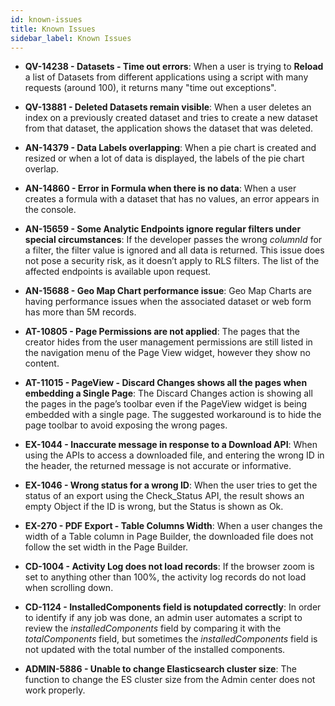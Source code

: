 ```yaml
---
id: known-issues
title: Known Issues
sidebar_label: Known Issues
---
```

<div style={{textAlign: "justify"}}>
 
* **QV-14238 - Datasets - Time out errors**: When a user is trying to **Reload** a list of Datasets from different applications using a script with many requests (around 100), it returns many "time out exceptions".

* **QV-13881 - Deleted Datasets remain visible**: When a user deletes an index on a previously created dataset and tries to create a new dataset from that dataset, the application shows the dataset that was deleted.

* **AN-14379 - Data Labels overlapping**: When a pie chart is created and resized or when a lot of data is displayed, the labels of the pie chart overlap.

* **AN-14860 - Error in Formula when there is no data**: When a user creates a formula with a dataset that has no values, an error appears in the console.

* **AN-15659 - Some Analytic Endpoints ignore regular filters under special circumstances**: If the developer passes the wrong *columnId* for a filter, the filter value is ignored and all data is returned. This issue does not pose a security risk, as it doesn’t apply to RLS filters. The list of the affected endpoints is available upon request. 

* **AN-15688 - Geo Map Chart performance issue**: Geo Map Charts are having performance issues when the associated dataset or web form has more than 5M records. 

* **AT-10805 - Page Permissions are not applied**: The pages that the creator hides from the user management permissions are still listed in the navigation menu of the Page View widget, however they show no content.

* **AT-11015 - PageView - Discard Changes shows all the pages when embedding a Single Page**: The Discard Changes action is showing all the pages in the page’s toolbar even if the PageView widget is being embedded with a single page. The suggested workaround is to hide the page toolbar to avoid exposing the wrong pages.

* **EX-1044 - Inaccurate message in response to a Download API**: When using the APIs to access a downloaded file, and entering the wrong ID in the header, the returned message is not accurate or informative.

* **EX-1046 - Wrong status for a wrong ID**: When the user tries to get the status of an export using the Check_Status API, the result shows an empty Object if the ID is wrong, but the Status is shown as Ok.

* **EX-270 - PDF Export - Table Columns Width**: When a user changes the width of a Table column in Page Builder, the downloaded file does not follow the set width in the Page Builder. 

* **CD-1004 - Activity Log does not load records**: If the browser zoom is set to anything other than 100%, the activity log records do not load when scrolling down.

* **CD-1124 - InstalledComponents field is notupdated correctly**: In order to identify if any job was done, an admin user automates a script to review the *installedComponents* field by comparing it with the *totalComponents* field, but sometimes the *installedComponents* field is not updated with the total number of the installed components.

* **ADMIN-5886 - Unable to change Elasticsearch cluster size**: The function to change the ES cluster size from the Admin center does not work properly.


</div>
